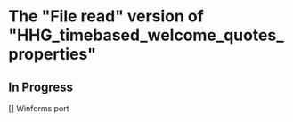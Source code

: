# The "File read" version of "HHG_timebased_welcome_quotes_properties"

## In Progress

[] Winforms port
